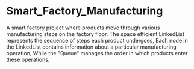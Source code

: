 # Smart_Factory_Manufacturing
A smart factory project where products move through various manufacturing steps on the factory floor.
The space efficient LinkedList represents the sequence of steps each product undergoes,
Each node in the LinkedList contains information about a particular manufacturing operation,
While the "Queue" manages the order in which products enter these operations.
